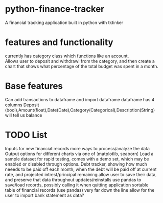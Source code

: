 # python-finance-tracker
A financial tracking application built in python with tktinker

# features and functionality
currently has category class which functions like an account.  
Allows user to deposit and withdrawl from the category, and then create a chart that shows what percentage of the total budget was spent in a month.

# Base features
Can add transactions to dataframe and import dataframe
    dataframe has 4 columns Deposit (bool),Amount(float),Date(Date),Category(Categorical),Description(String)
will tell us balance

# TODO List
Inputs for new financial records
more ways to process/analyze the data
Output options for different charts via one of [matplotlib, seaborn]
Load a sample dataset for rapid testing, comes with a demo set, which may be enabled or disabled through options. 
Debt tracker, showing how much neeeds to be paid off each month, when the debt will be paid off at current rate, and projected intrest/principal remaining
allow user to save their data, and preserve that data throughout updates/reinstalls 
use pandas to save/load records, possibly calling it when quitting application
sortable table of financial records (use pandas)
very far down the line allow for the user to import bank statement as data?